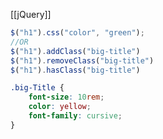 [[jQuery]]
```JavaScript
$("h1").css("color", "green");
//OR
$("h1").addClass("big-title")
$("h1").removeClass("big-title")
$("h1").hasClass("big-title")
```

```CSS
.big-Title {
	font-size: 10rem;
	color: yellow;
	font-family: cursive;
}
```